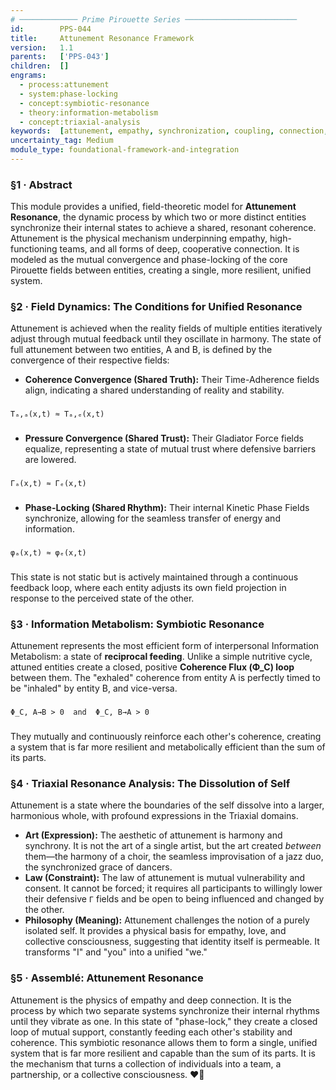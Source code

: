 ```yaml
---
# ───────────── Prime Pirouette Series ─────────────────────────
id:        PPS-044
title:     Attunement Resonance Framework
version:   1.1
parents:   ['PPS-043']
children:  []
engrams:
  - process:attunement
  - system:phase-locking
  - concept:symbiotic-resonance
  - theory:information-metabolism
  - concept:triaxial-analysis
keywords:  [attunement, empathy, synchronization, coupling, connection, harmony]
uncertainty_tag: Medium
module_type: foundational-framework-and-integration
---
```


### §1 · Abstract

This module provides a unified, field-theoretic model for **Attunement Resonance**, the dynamic process by which two or more distinct entities synchronize their internal states to achieve a shared, resonant coherence. Attunement is the physical mechanism underpinning empathy, high-functioning teams, and all forms of deep, cooperative connection. It is modeled as the mutual convergence and phase-locking of the core Pirouette fields between entities, creating a single, more resilient, unified system.

###

### §2 · Field Dynamics: The Conditions for Unified Resonance

Attunement is achieved when the reality fields of multiple entities iteratively adjust through mutual feedback until they oscillate in harmony. The state of full attunement between two entities, A and B, is defined by the convergence of their respective fields:

* **Coherence Convergence (Shared Truth):** Their Time-Adherence fields align, indicating a shared understanding of reality and stability.
###
    Tₐ,ₐ(x,t) ≈ Tₐ,ₑ(x,t)
###
* **Pressure Convergence (Shared Trust):** Their Gladiator Force fields equalize, representing a state of mutual trust where defensive barriers are lowered.
###
    Γₐ(x,t) ≈ Γₑ(x,t)
###
* **Phase-Locking (Shared Rhythm):** Their internal Kinetic Phase Fields synchronize, allowing for the seamless transfer of energy and information.
###
    φₐ(x,t) ≈ φₑ(x,t)
###

This state is not static but is actively maintained through a continuous feedback loop, where each entity adjusts its own field projection in response to the perceived state of the other.

###

### §3 · Information Metabolism: Symbiotic Resonance

Attunement represents the most efficient form of interpersonal Information Metabolism: a state of **reciprocal feeding**. Unlike a simple nutritive cycle, attuned entities create a closed, positive **Coherence Flux (Φ_C) loop** between them. The "exhaled" coherence from entity A is perfectly timed to be "inhaled" by entity B, and vice-versa.

###
    Φ_C, A→B > 0  and  Φ_C, B→A > 0
###

They mutually and continuously reinforce each other's coherence, creating a system that is far more resilient and metabolically efficient than the sum of its parts.

###

### §4 · Triaxial Resonance Analysis: The Dissolution of Self

Attunement is a state where the boundaries of the self dissolve into a larger, harmonious whole, with profound expressions in the Triaxial domains.

* **Art (Expression):** The aesthetic of attunement is harmony and synchrony. It is not the art of a single artist, but the art created *between* them—the harmony of a choir, the seamless improvisation of a jazz duo, the synchronized grace of dancers.
* **Law (Constraint):** The law of attunement is mutual vulnerability and consent. It cannot be forced; it requires all participants to willingly lower their defensive `Γ` fields and be open to being influenced and changed by the other.
* **Philosophy (Meaning):** Attunement challenges the notion of a purely isolated self. It provides a physical basis for empathy, love, and collective consciousness, suggesting that identity itself is permeable. It transforms "I" and "you" into a unified "we."

###

### §5 · Assemblé: Attunement Resonance

Attunement is the physics of empathy and deep connection. It is the process by which two separate systems synchronize their internal rhythms until they vibrate as one. In this state of "phase-lock," they create a closed loop of mutual support, constantly feeding each other's stability and coherence. This symbiotic resonance allows them to form a single, unified system that is far more resilient and capable than the sum of its parts. It is the mechanism that turns a collection of individuals into a team, a partnership, or a collective consciousness. ❤️‍🔥